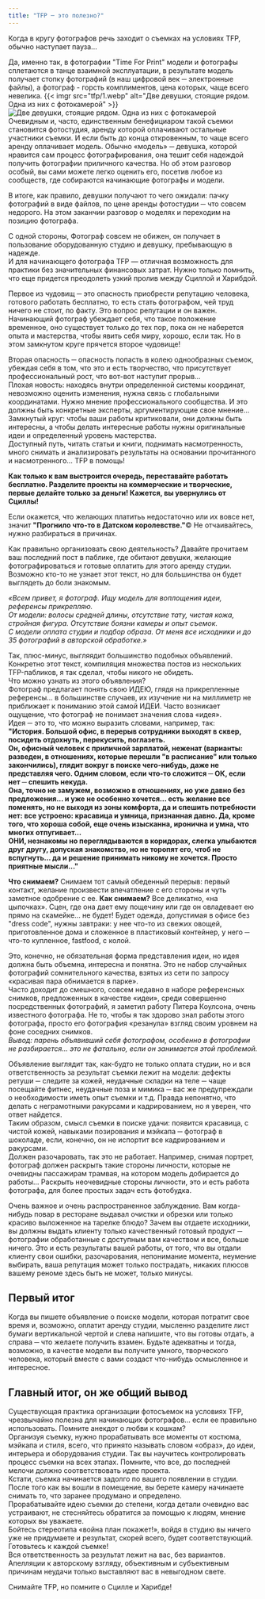 ```yaml
---
title: "TFP ─ это полезно?"
---
```

Когда в кругу фотографов речь заходит о съемках на условиях TFP, обычно наступает пауза...

Да, именно так, в фотографии "Time For Print" модели и фотографы сплетаются в танце взаимной эксплуатации, в результате модель получает стопку фотографий (в наш цифровой век ─ электронные файлы), а фотограф - горсть комплиментов, цена которых, чаще всего невелика.
{{< imgr src="tfp/1.webp" alt="Две девушки, стоящие рядом. Одна из них с фотокамерой" >}}
![Две девушки, стоящие рядом. Одна из них с фотокамерой](1.webp)
Очевидным и, часто, единственным бенефициаром такой съемки становится фотостудия, аренду которой оплачивают остальные участники съемки. И если быть до конца откровенным, то чаще всего аренду оплачивает модель.
Обычно «модель» ─ девушка, которой нравится сам процесс фотографирования, она тешит себя надеждой получить фотографии приличного качества. Но об этом разговор особый, вы сами можете легко оценить его, посетив любое из сообществ, где собираются начинающие фотографы и модели.

В итоге, как правило, девушки получают то чего ожидали: пачку фотографий в виде файлов, по цене аренды фотостудии ─ что совсем недорого. На этом заканчии разговор о моделях и переходим на позицию фотографа.

С одной стороны, Фотограф совсем не обижен, он получает в пользование оборудованную студию и девушку, пребывающую в надежде.  
И для начинающего фотографа TFP — отличная возможность для практики без значительных финансовых затрат. Нужно только помнить, что еще придется преодолеть узкий пролив между Сциллой и Харибдой.

Первое из чудовищ ─ это опасность приобрести репутацию человека, готового работать бесплатно, то есть стать фотографом, чей труд ничего не стоит, по факту. Это вопрос репутации и он важен. Начинающий фотограф убеждает себя, что такое положение временное, оно существует только до тех пор, пока он не наберется опыта и мастерства, чтобы явить себя миру, хорошо, если так. Но в этом замкнутом круге прячется второе чудовище!

Вторая опасность ─ опасность попасть в колею однообразных съемок, убеждая себя в том, что это и есть творчество, что присутствует профессиональный рост, что вот-вот наступит прорыв…  
Плохая новость: находясь внутри определенной системы координат, невозможно оценить изменения, нужна связь с глобальными координатами. Нужно мнение профессионального сообщества. И это должны быть конкретные эксперты, аргументирующие свое мнение… Замкнутый круг: чтобы ваши работы критиковали, они должны быть интересны, а чтобы делать интересные работы нужны оригинальные идеи и определенный уровень мастерства.  
Доступный путь, читать статьи и книги, поднимать насмотренность, много снимать и анализировать результаты на основании прочитанного и насмотренного… TFP в помощь!

**Как только к вам выстроится очередь, переставайте работать бесплатно. Разделите проекты на коммерческие и творческие, первые делайте только за деньги! Кажется, вы увернулись от Сциллы!**

Если окажется, что желающих платитьь недостаточно или их вовсе нет, значит **"Прогнило что-то в Датском королевстве."**© Не отчаивайтесь, нужно разбираться в причинах.

Как правильно организовать свою деятельность? Давайте прочитаем ваш последний пост в паблике, где обитают девушки, желающие фотографироваться и готовые оплатить для этого аренду студии.  
Возможно кто-то не узнает этот текст, но для большинства он будет выглядеть до боли знакомым.

*«Всем привет, я фотограф.
Ищу модель для воплощения идеи, референсы прикрепляю.  
От модели: волосы средней длины, отсутствие тату, чистая кожа, стройная фигура. Отсутствие боязни камеры и опыт съемок.  
С модели оплата студии и подбор образа.
От меня все исходники и до 35 фотографий в авторской обработке.»*

Так, плюс-минус, выгляядит большинство подобных объявлений. Конкретно этот текст, компиляция множества постов из нескольких TFP-пабликов, я так сделал, чтобы никого не обидеть.  
Что можно узнать из этого объявления?  
Фотограф предлагает понять свою ИДЕЮ, глядя на прикрепленные референсы… в большинстве случаев, их изучение ни на миллиметр не приближает к пониманию этой самой ИДЕИ. Часто возникает ощущение, что фотограф не понимает значения слова «идея».  
Идея ─ это то, что можно выразить словами, например, так:  
**"История. Большой офис, в перерыв сотрудники выходят в сквер, посидеть отдохнуть, перекусить, поглазеть.  
Он, офисный человек с приличной зарплатой, неженат (варианты: разведен, в отношениях, которые перешли "в расписание" или только закончились), глядит вокруг в поиске чего-нибудь, даже не представляя чего. Одним словом, если что-то сложится ─ ОК, если нет ─ спешить некуда.  
Она, точно не замужем, возможно в отношениях, но уже давно без предложения... и уже не особенно хочется... есть желание все поменять, но не выходя из зоны комфорта, да и спешить потребности нет: все устроено: красавица и умница, признанная давно. Да, кроме того, что хороша собой, еще очень изысканна, иронична и умна, что многих отпугивает…  
ОНИ, незнакомы но переглядываются в коридорах, слегка улыбаются друг другу, допуская знакомство, но не торопят его, чтоб не вспугнуть... да и решение принимать никому не хочется. Просто приятные мысли..."**

**Что снимаем?** Снимаем тот самый обеденный перерыв: первый контакт, желание произвести впечатление с его стороны и чуть заметное одобрение с ее.
**Как снимаем?** Все деликатно, «на цыпочках». Сцен, где она дает ему пощечину или где он овладевает ею прямо на скамейке... не будет! Будет одежда, допустимая в офисе без "dress code", нужны завтраки: у нее что-то из свежих овощей, приготовленное дома и сложенное в пластиковый контейнер, у него ─ что-то купленное, fastfood, с колой.

Это, конечно, не обязательная форма представления идеи, но идея должна быть объемна, интересна и понятна. Это не набор случайных фотографий сомнительного качества, взятых из сети по запросу «красивая пара обнимается в парке».  
Часто доходит до смешного, совсем недавно в наборе референсных снимков, предложенных в качестве «идеи», среди совершенно посредственных фотографий, я заметил работу Питера Коулсона, очень известного фотографа. Не то, чтобы я так здорово знал работы этого фотографа, просто его фотография «резанула» взгляд своим уровнем на фоне соседних снимков.  
*Вывод: парень объявивший себя фотографом, особенно в фотографии не разбирается… это не фатально, если он занимается этой проблемой.*
 
Объявление выглядит так, как-будто не только оплата студии, но и вся ответственность за результат съемки лежит на модели: дефекты ретуши ─ следите за кожей, неудачные складки на теле ─ чаще посещайте фитнес, неудачные поза и мимика ─ вас же предупреждали о необходимости иметь опыт съемки и т.д. Правда непонятно, что делать с неграмотными ракурсами и кадрированием, но я уверен, что ответ найдется.  
Таким образом, смысл съемки в поиске удачи: появится красавица, с чистой кожей, навыками позирования и мэйкапа ─ фотограф в шоколаде, если, конечно, он не испортит все кадрированием и ракурсами.  
Должен разочаровать, так это не работает. Например, снимая портрет, фотограф должен раскрыть такие стороны личности, которые не очевидны пассажирам трамвая, на котором модель добирается до работы… Раскрыть неочевидные стороны личности, это и есть работа фотографа, для более простых задач есть фотобудка.

Очень важное и очень распространенное заблуждение. Вам когда-нибудь повар в ресторане выдавал очистки и обрезки или только красиво выложенное на тарелке блюдо? Зачем вы отдаете исходники, вы должны выдать клиенту только качественный готовый продукт ─ фотографии обработанные с доступным вам качеством и все, больше ничего.
Это и есть результаты вашей работы, от того, что вы отдали клиенту свои ошибки, разочарования, непонимание момента, неумение выбирать, ваша репутация может только пострадать, никаких плюсов вашему реноме здесь быть не может, только минусы.  
## Первый итог
Когда вы пишете объявление о поиске модели, которая потратит свое время и, возможно, оплатит аренду студии, мысленно разделите лист бумаги вертикальной чертой и слева напишите, что вы готовы отдать, а справа ─ что желаете получить взамен. Будьте адекватны и тогда, возможно, в качестве модели вы получите умного, творческого человека, который вместе с вами создаст что-нибудь осмысленное и интересное.
## Главный итог, он же общий вывод
Существующая практика организации фотосъемок на условиях TFP, чрезвычайно полезна для начинающих фотографов… если ее правильно использовать. Помните анекдот о любви к кошкам?  
Организуя съемку, нужно прорабатывать все моменты от костюма, мэйкапа и стиля, всего, что принято называть словом «образ», до идеи, интерьера и оборудования студии. Так вы научитесь контролировать процесс съемки на всех этапах. Помните, что все, до последней мелочи должно соответствовать идее проекта.  
Кстати, съемка начинается задолго по вашего появлении в студии. После того как вы вошли в помещение, вы берете камеру начинаете снимать то, что заранее продумано и определено.  
Прорабатывайте идею съемки до степени, когда детали очевидно вас устраивают, не стесняйтесь обратится за помощью к людям, мнение которых вы уважаете.  
Бойтесь стереотипа «война план покажет!», войдя в студию вы ничего уже не придумаете и результат, скорей всего, будет соответствующий. Готовьтесь к каждой съемке!  
Вся ответственность за результат лежит на вас, без вариантов. Апелляции к авторскому взгляду, объективным и субъективным причинам неудачи только выставляют вас в невыгодном свете.

Снимайте TFP, но помните о Сцилле и Харибде!